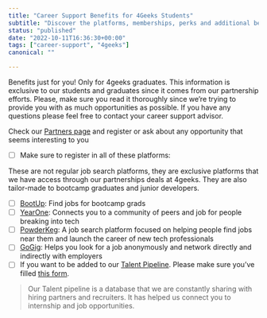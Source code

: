 ```yaml
---
title: "Career Support Benefits for 4Geeks Students"
subtitle: "Discover the platforms, memberships, perks and additional benefits we have available for all 4Geeks Students."
status: "published"
date: "2022-10-11T16:36:30+00:00"
tags: ["career-support", "4geeks"]
canonical: ""

---
```


Benefits just for you! Only for 4geeks graduates. 
This information is exclusive to our students and graduates since it comes from our partnership efforts. Please, make sure you read it thoroughly since we’re trying to provide you with as much opportunities as possible. If you have any questions please feel free to contact your career support advisor. 

Check our [Partners page](https://www.notion.so/4geeksacademy/Our-partners-projects-communities-and-hiring-opportunities-9e0a9eaba0264b26abfd59a8bb682244) and register or ask about any opportunity that seems interesting to you 

- [ ]  Make sure to register in all of these platforms:  

These are not regular job search platforms, they are exclusive platforms that we have access through our partnerships deals at 4geeks. They are also tailor-made to bootcamp graduates and junior developers. 

- [ ] [BootUp](https://www.joinbootup.com/): Find jobs for bootcamp grads 
- [ ] [YearOne](https://app.joinyearone.io/users/sign_in): Connects you to a community of peers and job for people breaking into tech 
- [ ] [PowderKeg](https://powderkeg.com/tech-jobs/): A job search platform focused on helping people find jobs near them and launch the career of new tech professionals
- [ ] [GoGig](http://my.gogig.com/): Helps you look for a job anonymously and network  directly and indirectly with employers
- [ ] If you want to be added to our [Talent Pipeline](https://4geeksacademy.notion.site/Talent-Pipeline-4Geeks-Academy-USA-ef91aba17f9c4964bf7972396d190bdf). Please make sure you’ve filled [this form](https://docs.google.com/forms/d/11SZSOhKwl9awWHtKSWMDcv9JSbfTKiKoFu-cTN0NX0I/edit#responses). 

> Our Talent pipeline is a database that we are constantly sharing with hiring partners and recruiters. It has helped us connect you to internship and job opportunities.  
